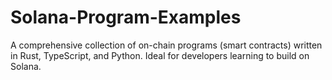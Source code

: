 # Solana-Program-Examples
A comprehensive collection of on-chain programs (smart contracts) written in Rust, TypeScript, and Python. Ideal for developers learning to build on Solana.
